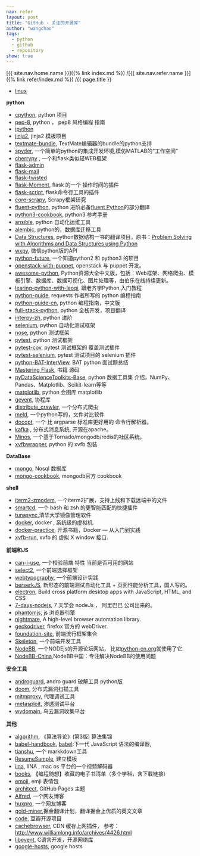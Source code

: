 ```yaml
---
nav: refer
layout: post
title: "GitHub - 关注的开源库"
author: "wangchao"
tags:
  - python
  - github
  - repository
show: true
---
```


[{{ site.nav.home.name }}]({% link index.md %})
/[{{ site.nav.refer.name }}]({% link refer/index.md %})
/{{ page.title }}


- [linux](https://github.com/torvalds/linux)

**python**

- [cpython](https://github.com/python/cpython), python 项目
- [pep-8](https://github.com/amontalenti/elements-of-python-style), python ， pep8 风格编程 指南
- [ipython](https://github.com/ipython/ipython)
- [jinja2](https://github.com/pallets/jinja), jinja2 模板项目
- [textmate-bundle](https://github.com/textmate/python.tmbundle), TextMate编辑器的bundle的python支持
- [spyder](https://github.com/spyder-ide/spyder), 一个简单的python的集成开发环境,模仿MATLAB的“工作空间”
- [cherrypy](https://github.com/cherrypy/cherrypy) , 一个和flask类似轻WEB框架
- [flask-admin](https://github.com/flask-admin/flask-admin)
- [flask-mail](https://github.com/mattupstate/flask-mail)
- [flask-twisted](https://github.com/cravler/flask-twisted)
- [flask-Moment](https://github.com/miguelgrinberg/Flask-Moment), flask 的一个 操作时间的插件
- [flask-script](https://github.com/smurfix/flask-script), flask命令行工具的插件
- [core-scrapy](https://github.com/yidao620c/core-scrapy), Scrapy框架研究
- [fluent-python](https://github.com/cundi/fluent-python), python 进阶必备[fluent Python](http://shop.oreilly.com/product/0636920032519.do)的部分翻译
- [python3-cookbook](https://github.com/yidao620c/python3-cookbook), python3 参考手册
- [ansible](https://github.com/ansible/ansible), python 自动化运维工具
- [alembic](https://github.com/zzzeek/alembic), python的，数据库迁移工具
- [Data Structures](https://github.com/facert/python-data-structure-cn), python数据结构一书的翻译项目，原书：[Problem Solving with Algorithms and Data Structures using Python](http://interactivepython.org/runestone/static/pythonds/index.html)
- [wxpy](https://github.com/youfou/wxpy), 微信python版的API
- [python-future](https://github.com/PythonCharmers/python-future), 一个知道python2 和 python3 的项目
- [openstack-with-puppet](https://github.com/NewpTone/deployopenstackwithpuppet), openstack 与 puppet 开发。
- [awesome-python](https://github.com/jobbole/awesome-python-cn), Python资源大全中文版，包括：Web框架、网络爬虫、模板引擎、数据库、数据可视化、图片处理等，由伯乐在线持续更新。
- [learing-python-with-laoqi](https://github.com/qiwsir/StarterLearningPython), 跟老齐学Python,入门教程
- [python-guide](https://github.com/kennethreitz/python-guide), requests 作者所写的 python 编程指南
- [python-guide-cn](https://github.com/Prodesire/Python-Guide-CN), python 编程指南，中文版
- [full-stack-python](https://github.com/haiiiiiyun/fullstackpython.cn), python 全栈开发，项目翻译
- [interpy-zh](https://github.com/NauxLiu/interpy-zh), python 进阶
- [selenium](https://github.com/SeleniumHQ/selenium), python 自动化测试框架
- [nose](https://github.com/nose-devs/nose), python 测试框架
- [pytest](https://github.com/pytest-dev/pytest), python 测试框架
- [pytest-cov](https://github.com/pytest-dev/pytest-cov), pytest 测试框架的 覆盖测试插件
- [pytest-selenium](https://github.com/pytest-dev/pytest-selenium), pytest 测试项目的 selenium 插件
- [python-BAT-InterView](https://github.com/yoghurtjia/-python-BAT-), BAT python 面试题总结
- [Mastering Flask](https://github.com/PacktPublishing/Mastering-Flask), 书籍 源码
- [pyDataScienceToolkits-Base](https://github.com/jasonding1354/pyDataScienceToolkits_Base), python 数据工具集 介绍，NumPy、Pandas、Matplotlib、Scikit-learn等等
- [matplotlib](https://github.com/matplotlib/matplotlib), python 会图库 matplotlib
- [gevent](https://github.com/gevent/gevent), 协程库
- [distribute_crawler](https://github.com/gnemoug/distribute_crawler), 一个分布式爬虫
- [meld](https://github.com/yousseb/meld), 一个python写的，文件对比软件
- [docopt](https://github.com/docopt/docopt), 一个 比 argparse 标准库更好用的 命令行解析器。
- [kafka](https://github.com/Parsely/pykafka) , 分布式消息系统, 开源在apache。
- [Minos](https://github.com/phith0n/Minos), 一个基于Tornado/mongodb/redis的社区系统。
- [xvfbwrapper](https://github.com/cgoldberg/xvfbwrapper), python 的 xvfb 包装.


**DataBase**

- [mongo](https://github.com/mongodb/mongo), Nosql 数据库
- [mongo-cookbook](https://github.com/mongodb/cookbook), mongodb官方 cookbook

**shell**

- [iterm2-zmodem](https://github.com/mmastrac/iterm2-zmodem), 一个iterm2扩展，支持上线和下载远端中的文件
- [smartcd](https://github.com/cxreg/smartcd), 一个 bash 和 zsh 的更智能匹配的快捷插件
- [tunasync](https://github.com/tuna/tunasync),清华大学镜像管理软件
- [docker](https://github.com/docker/docker), docker , 系统级的虚拟机.
- [docker-practice](https://github.com/yeasy/docker_practice), 开源书籍，Docker — 从入门到实践
- [xvfb-run](https://github.com/revnode/xvfb-run), xvfb 的 虚拟 X window 接口.

**前端和JS**

- [can-i-use](https://github.com/Fyrd/caniuse), 一个校验前端 特性 当前是否可用的网站
- [select2](https://github.com/select2/select2), 一个前端选择框架
- [webtypography](https://github.com/clagnut/webtypography), 一个前端设计实践
- [berserkJS](https://github.com/tapir-dream/berserkJS), 新形态的前端测试自动化工具 + 页面性能分析工具，国人写的。
- [electron](https://github.com/electron/electron), Build cross platform desktop apps with JavaScript, HTML, and CSS
- [7-days-nodejs](https://github.com/nqdeng/7-days-nodejs), 7 天学会 nodeJs ， 阿里巴巴 公司出来的。
- [phantomjs](https://github.com/ariya/phantomjs), js 浏览器引擎
- [nightmare](https://github.com/segmentio/nightmare), A high-level browser automation library.
- [geckodriver](https://github.com/mozilla/geckodriver), firefox 官方的 webDriver.
- [foundation-site](https://github.com/zurb/foundation-sites), 前端流行框架集合
- [Skeleton](https://github.com/dhg/Skeleton), 一个前端开发工具
- [NodeBB](https://github.com/NodeBB/NodeBB), 一个NODEjs的开源论坛网站， 比如[python-cn.org](http://python-cn.org/)就使用了它.
- [NodeBB-China](https://github.com/NodeBB-China/NodeBB-China),NodeBB中国：专注解决NodeBB的使用问题

**安全工具**

- [androguard](https://github.com/androguard/androguard), andro guard 破解工具 python版
- [doom](https://github.com/lietdai/doom), 分布式漏洞扫描工具
- [mitmproxy](https://github.com/mitmproxy/mitmproxy), 代理调试工具
- [metasploit](https://github.com/rapid7/metasploit-framework), 渗透测试平台
- [wydomain](https://github.com/ring04h/wydomain), 乌云漏洞收集平台

**其他**

- [algorithm](https://github.com/yidao620c/core-algorithm), 《算法导论》(第3版) 算法集锦
- [babel-handbook](https://github.com/thejameskyle/babel-handbook), [babel](http://babeljs.cn/):下一代 JavaScript 语法的编译器,
- [tianshu](https://github.com/tianmajs/tianshu), 一个 markkdown工具
- [ResumeSample](https://github.com/geekcompany/ResumeSample), 建立模板
- [iina](https://github.com/lhc70000/iina), IINA , mac os 平台的一个视频解码器
- [books](https://github.com/programthink/books), 【编程随想】收藏的电子书清单（多个学科，含下载链接）
- [emoji](https://github.com/WebpageFX/emoji-cheat-sheet.com), emji 表情包
- [architect](https://github.com/pages-themes/architect), GitHub Pages 主题
- [Alfred](https://github.com/Alfred-Sun/Alfred-Sun.github.io), 一个网友博客
- [huxpro](https://github.com/Huxpro/huxpro.github.io), 一个网友博客
- [gold-miner](https://github.com/xitu/gold-miner),掘金翻译计划，翻译掘金上优质的英文文章
- [code](https://github.com/douban/code), 豆瓣开源项目
- [cachebrowser](https://github.com/CacheBrowser/cachebrowser), CDN 缓存上网插件， 参考：<http://www.williamlong.info/archives/4426.html>
- [libevent](https://github.com/libevent/libevent), C语言开发，开源网络库
- [google-hosts](https://github.com/txthinking/google-hosts), google hosts

